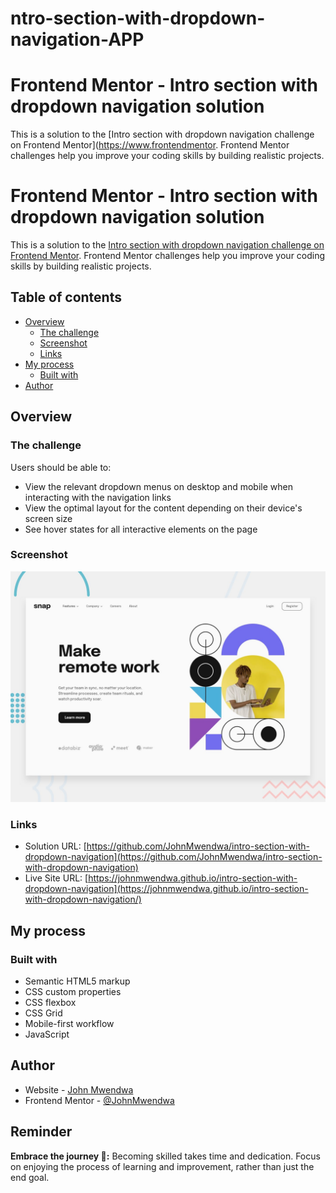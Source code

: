 # ntro-section-with-dropdown-navigation-APP

# Frontend Mentor - Intro section with dropdown navigation solution

This is a solution to the [Intro section with dropdown navigation challenge on Frontend Mentor](https://www.frontendmentor.
Frontend Mentor challenges help you improve your coding skills by building realistic projects.

# Frontend Mentor - Intro section with dropdown navigation solution

This is a solution to the [Intro section with dropdown navigation challenge on Frontend Mentor](https://www.frontendmentor.io/challenges/intro-section-with-dropdown-navigation-ryaPetHE5). Frontend Mentor challenges help you improve your coding skills by building realistic projects.

## Table of contents

- [Overview](#overview)
  - [The challenge](#the-challenge)
  - [Screenshot](#screenshot)
  - [Links](#links)
- [My process](#my-process)
  - [Built with](#built-with)
- [Author](#author)

## Overview

### The challenge

Users should be able to:

- View the relevant dropdown menus on desktop and mobile when interacting with the navigation links
- View the optimal layout for the content depending on their device's screen size
- See hover states for all interactive elements on the page

### Screenshot

![Project screenshot](design/desktop-preview.jpg)

### Links

- Solution URL: [https://github.com/JohnMwendwa/intro-section-with-dropdown-navigation](https://github.com/JohnMwendwa/intro-section-with-dropdown-navigation)
- Live Site URL: [https://johnmwendwa.github.io/intro-section-with-dropdown-navigation](https://johnmwendwa.github.io/intro-section-with-dropdown-navigation/)

## My process

### Built with

- Semantic HTML5 markup
- CSS custom properties
- CSS flexbox
- CSS Grid
- Mobile-first workflow
- JavaScript

## Author

- Website - [John Mwendwa](https://johnmwendwa.vercel.app/)
- Frontend Mentor - [@JohnMwendwa](https://www.frontendmentor.io/profile/JohnMwendwa)

## Reminder

**Embrace the journey 🚀:** Becoming skilled takes time and dedication. Focus on enjoying the process of learning and improvement, rather than just the end goal.

